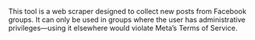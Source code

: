 This tool is a web scraper designed to collect new posts from Facebook groups. 
It can only be used in groups where the user has administrative privileges—using it elsewhere would violate Meta’s Terms of Service.



